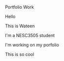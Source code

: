 Portfolio Work

Hello

This is Wateen 

I'm a NESC3505 student 

I'm working on my porfolio

This is so cool

